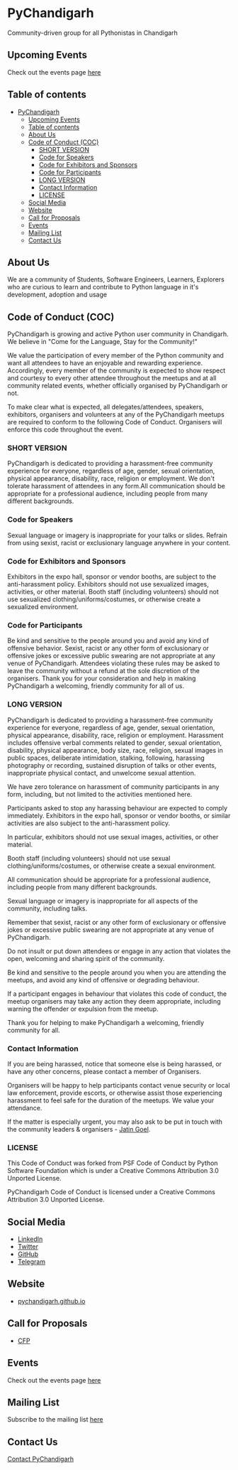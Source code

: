 # PyChandigarh

Community-driven group for all Pythonistas in Chandigarh

## Upcoming Events

Check out the events page [here](./events/EVENTS.md)

## Table of contents

- [PyChandigarh](#pychandigarh)
  - [Upcoming Events](#upcoming-events)
  - [Table of contents](#table-of-contents)
  - [About Us](#about-us)
  - [Code of Conduct (COC)](#code-of-conduct-coc)
    - [SHORT VERSION](#short-version)
    - [Code for Speakers](#code-for-speakers)
    - [Code for Exhibitors and Sponsors](#code-for-exhibitors-and-sponsors)
    - [Code for Participants](#code-for-participants)
    - [LONG VERSION](#long-version)
    - [Contact Information](#contact-information)
    - [LICENSE](#license)
  - [Social Media](#social-media)
  - [Website](#website)
  - [Call for Proposals](#call-for-proposals)
  - [Events](#events)
  - [Mailing List](#mailing-list)
  - [Contact Us](#contact-us)

## About Us

We are a community of Students, Software Engineers, Learners, Explorers who are curious to
learn and contribute to Python language in it's development, adoption and usage

## Code of Conduct (COC)

PyChandigarh is growing and active Python user community in Chandigarh.
We believe in "Come for the Language, Stay for the Community!"

We value the participation of every member of the Python community and want all attendees to have an enjoyable and rewarding experience.
Accordingly, every member of the community is expected to show respect and courtesy to every other attendee throughout the meetups and
at all community related events, whether officially organised by PyChandigarh or not.

To make clear what is expected, all delegates/attendees, speakers, exhibitors, organisers and volunteers at any of the PyChandigarh
meetups are required to conform to the following Code of Conduct. Organisers will enforce this code throughout the event.

### SHORT VERSION

PyChandigarh is dedicated to providing a harassment-free community experience for everyone, regardless of age, gender, sexual orientation,
physical appearance, disability, race, religion or employment.
We don't tolerate harassment of attendees in any form.All communication should be appropriate for a professional audience,
including people from many different backgrounds.

### Code for Speakers

Sexual language or imagery is inappropriate for your talks or slides. Refrain from using sexist, racist or exclusionary language anywhere in your content.

### Code for Exhibitors and Sponsors

Exhibitors in the expo hall, sponsor or vendor booths, are subject to the anti-harassment policy.
Exhibitors should not use sexualized images, activities, or other material.
Booth staff (including volunteers) should not use sexualized clothing/uniforms/costumes, or otherwise create a sexualized environment.

### Code for Participants

Be kind and sensitive to the people around you and avoid any kind of offensive behavior.
Sexist, racist or any other form of exclusionary or offensive jokes or excessive public swearing are not appropriate at any venue of PyChandigarh.
Attendees violating these rules may be asked to leave the community without a refund at the sole discretion of the organisers.
Thank you for your consideration and help in making PyChandigarh a welcoming, friendly community for all of us.

### LONG VERSION

PyChandigarh is dedicated to providing a harassment-free community experience for everyone, regardless of age, gender, sexual orientation,
physical appearance, disability, race, religion or employment. Harassment includes offensive verbal comments related to gender, sexual orientation,
disability, physical appearance, body size, race, religion, sexual images in public spaces, deliberate intimidation, stalking, following,
harassing photography or recording, sustained disruption of talks or other events, inappropriate physical contact, and unwelcome sexual attention.

We have zero tolerance on harassment of community participants in any form, including, but not limited to the activities mentioned here.

Participants asked to stop any harassing behaviour are expected to comply immediately. Exhibitors in the expo hall, sponsor or vendor booths,
or similar activities are also subject to the anti-harassment policy.

In particular, exhibitors should not use sexual images, activities, or other material.

Booth staff (including volunteers) should not use sexual clothing/uniforms/costumes, or otherwise create a sexual environment.

All communication should be appropriate for a professional audience, including people from many different backgrounds.

Sexual language or imagery is inappropriate for all aspects of the community, including talks.

Remember that sexist, racist or any other form of exclusionary or offensive jokes or excessive public swearing are not appropriate at any venue of PyChandigarh.

Do not insult or put down attendees or engage in any action that violates the open, welcoming and sharing spirit of the community.

Be kind and sensitive to the people around you when you are attending the meetups, and avoid any kind of offensive or degrading behaviour.

If a participant engages in behaviour that violates this code of conduct, the meetup organisers may take any action they deem appropriate,
including warning the offender or expulsion from the meetup.

Thank you for helping to make PyChandigarh a welcoming, friendly community for all.

### Contact Information

If you are being harassed, notice that someone else is being harassed, or have any other concerns, please contact a member of Organisers.

Organisers will be happy to help participants contact venue security or local law enforcement, provide escorts, or otherwise assist those
experiencing harassment to feel safe for the duration of the meetups. We value your attendance.

If the matter is especially urgent, you may also ask to be put in touch with the community leaders & organisers - [Jatin Goel](https://twitter.com/_JatinGoel).

### LICENSE

This Code of Conduct was forked from PSF Code of Conduct by Python Software Foundation which is under a
Creative Commons Attribution 3.0 Unported License.

PyChandigarh Code of Conduct is licensed under a Creative Commons Attribution 3.0 Unported License.

## Social Media

- [LinkedIn](https://www.linkedin.com/company/pychandigarh)
- [Twitter](https://www.twitter.com/PyChandigarh)
- [GitHub](https://github.com/PyChandigarh)
- [Telegram](https://t.me/pychandigarh)

## Website

- [pychandigarh.github.io](https://pychandigarh.github.io/)

## Call for Proposals

- [CFP](https://github.com/PyChandigarh/CFP#readme)

## Events

Check out the events page [here](./events/EVENTS.md)

## Mailing List

Subscribe to the mailing list [here](https://mail.python.org/mailman3/lists/pychandigarh.python.org/)

## Contact Us

[Contact PyChandigarh](mailto:contact@pychandigarh.org)
